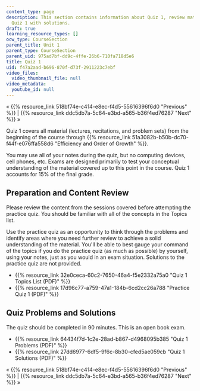 ```yaml
---
content_type: page
description: This section contains information about Quiz 1, review material, and
  Quiz 1 with solutions.
draft: true
learning_resource_types: []
ocw_type: CourseSection
parent_title: Unit 1
parent_type: CourseSection
parent_uid: 975ad7bf-dd9c-4ffe-26b6-710fa718d5e6
title: Quiz 1
uid: f47a2aad-b696-870f-d73f-2911223c7ebf
video_files:
  video_thumbnail_file: null
video_metadata:
  youtube_id: null
---
```

« {{% resource_link 518bf74e-c414-e8ec-f4d5-55616396f6d0 "Previous" %}} | {{% resource_link ddc5db7a-5c64-e3bd-a565-b36f4ed76287 "Next" %}} »

Quiz 1 covers all material (lectures, recitations, and problem sets) from the beginning of the course through {{% resource_link 51a3082b-b50b-dc70-f44f-e076ffa558d6 "Efficiency and Order of Growth" %}}.

You may use all of your notes during the quiz, but no computing devices, cell phones, etc. Exams are designed primarily to test your conceptual understanding of the material covered up to this point in the course. Quiz 1 accounts for 15% of the final grade.

Preparation and Content Review
------------------------------

Please review the content from the sessions covered before attempting the practice quiz. You should be familiar with all of the concepts in the Topics list.

Use the practice quiz as an opportunity to think through the problems and identify areas where you need further review to achieve a solid understanding of the material. You'll be able to best gauge your command of the topics if you do the practice quiz (as much as possible) by yourself, using your notes, just as you would in an exam situation. Solutions to the practice quiz are not provided.

*   {{% resource_link 32e0ceca-60c2-7650-46a4-f5e2332a75a0 "Quiz 1 Topics List (PDF)" %}}
*   {{% resource_link 17d96c77-a759-47a1-184b-6cd2cc26a788 "Practice Quiz 1 (PDF)" %}}

Quiz Problems and Solutions
---------------------------

The quiz should be completed in 90 minutes. This is an open book exam.

*   {{% resource_link 64434f7d-1c2e-28ad-b867-d4968095b385 "Quiz 1 Problems (PDF)" %}}
*   {{% resource_link 27dd6977-6df5-9f6c-8b30-cfed5ae059cb "Quiz 1 Solutions (PDF)" %}}

« {{% resource_link 518bf74e-c414-e8ec-f4d5-55616396f6d0 "Previous" %}} | {{% resource_link ddc5db7a-5c64-e3bd-a565-b36f4ed76287 "Next" %}} »